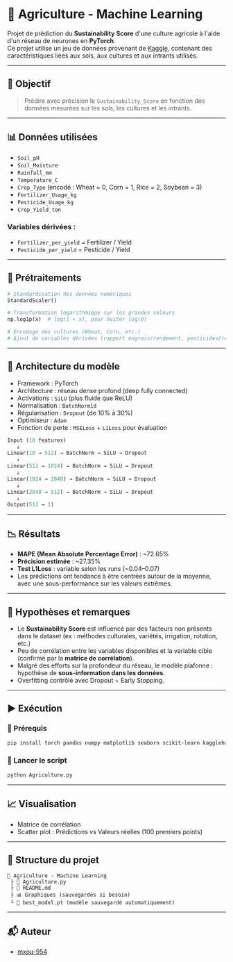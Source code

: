 # 🌾 Agriculture - Machine Learning

Projet de prédiction du **Sustainability Score** d'une culture agricole à l'aide d'un réseau de neurones en **PyTorch**.  
Ce projet utilise un jeu de données provenant de [Kaggle](https://www.kaggle.com/datasets/suvroo/ai-for-sustainable-agriculture-dataset), contenant des caractéristiques liées aux sols, aux cultures et aux intrants utilisés.

---

## 🌟 Objectif

> Prédire avec précision le `Sustainability_Score` en fonction des données mesurées sur les sols, les cultures et les intrants.

---

## 📊 Données utilisées

- `Soil_pH`
- `Soil_Moisture`
- `Rainfall_mm`
- `Temperature_C`
- `Crop_Type` (encodé : Wheat = 0, Corn = 1, Rice = 2, Soybean = 3)
- `Fertilizer_Usage_kg`
- `Pesticide_Usage_kg`
- `Crop_Yield_ton`

### Variables dérivées :
- `Fertilizer_per_yield` = Fertilizer / Yield
- `Pesticide_per_yield` = Pesticide / Yield

---

## 🧪 Prétraitements

```python
# Standardisation des données numériques
StandardScaler()

# Transformation logarithmique sur les grandes valeurs
np.log1p(x)  # log(1 + x), pour éviter log(0)

# Encodage des cultures (Wheat, Corn, etc.)
# Ajout de variables dérivées (rapport engrais/rendement, pesticides/rendement)
```

---

## 🧠 Architecture du modèle

- Framework : PyTorch
- Architecture : réseau dense profond (deep fully connected)
- Activations : `SiLU` (plus fluide que ReLU)
- Normalisation : `BatchNorm1d`
- Régularisation : `Dropout` (de 10% à 30%)
- Optimiseur : `Adam`
- Fonction de perte : `MSELoss` + `L1Loss` pour évaluation

```python
Input (10 features)
   ↓
Linear(10 → 512) → BatchNorm → SiLU → Dropout
   ↓
Linear(512 → 1024) → BatchNorm → SiLU → Dropout
   ↓
Linear(1024 → 2048) → BatchNorm → SiLU → Dropout
   ↓
Linear(2048 → 512) → BatchNorm → SiLU → Dropout
   ↓
Output(512 → 1)
```

---

## 📉 Résultats

- **MAPE (Mean Absolute Percentage Error)** : ~72.65%
- **Précision estimée** : ~27.35%
- **Test L1Loss** : variable selon les runs (~0.04–0.07)
- Les prédictions ont tendance à être centrées autour de la moyenne, avec une sous-performance sur les valeurs extrêmes.

---

## 📌 Hypothèses et remarques

- Le **Sustainability Score** est influencé par des facteurs non présents dans le dataset (ex : méthodes culturales, variétés, irrigation, rotation, etc.)
- Peu de corrélation entre les variables disponibles et la variable cible (confirmé par la **matrice de corrélation**).
- Malgré des efforts sur la profondeur du réseau, le modèle plafonne : hypothèse de **sous-information dans les données**.
- Overfitting contrôlé avec Dropout + Early Stopping.

---

## ▶️ Exécution

### 🔧 Prérequis
```bash
pip install torch pandas numpy matplotlib seaborn scikit-learn kagglehub
```

### 🚀 Lancer le script
```bash
python Agriculture.py
```

---

## 📈 Visualisation

- Matrice de corrélation
- Scatter plot : Prédictions vs Valeurs réelles (100 premiers points)

---

## 📂 Structure du projet

```
📆 Agriculture - Machine Learning
 ├️ 📜 Agriculture.py
 ├️ 📜 README.md
 ├️ 📊 Graphiques (sauvegardés si besoin)
 └️ 📁 best_model.pt (modèle sauvegardé automatiquement)
```

---

## 📬 Auteur

- [mxou-954](https://github.com/mxou-954)


